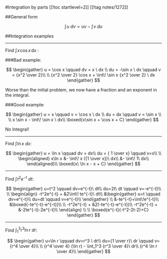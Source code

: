 #Integration by parts
[[!toc startlevel=2]]
[[!tag notes/1272]]

##General form

$$
\int\!u\ dv = uv - \int\!v\ du
$$

##Integration examples

- - -

Find $\int \! x \! \cos x \, \mathrm{d} x$ :

###Bad example:

$$
\begin{gather}
u = \cos x \qquad  dv = x \ dx \\
du = -\sin x \ dx \qquad  v = {x^2 \over 2}\\
\\
{x^2 \over 2} \cos x + \int\! \sin x {x^2 \over 2} \ dx
\end{gather}
$$

Worse than the initial problem, we now have a fraction and an exponent
in the integral.


###Good example:

$$
\begin{gather}
u = x   \qquad v = \cos x \ dx \\
du = dx \qquad v = \sin x \\
\\
x \sin x - \int\! \sin x \ dx\\
\boxed{x\sin x + \cos x + C}
\end{gather}
$$

No Integral!

- - -

Find $\int\! \ln x \ dx$:

$$
\begin{gather}
u = \ln x         \qquad dv = dx\\
du = { 1 \over x} \qquad v=x\\
\\
\begin{aligned}
x\ln x &- \int\! x ({1 \over x})\ dx\\
&- \int\! 1\ dx\\
\end{aligned}\\
\boxed{x\ \ln x - x + C}
\end{gather}
$$

- - -

Find $\int\!t^2e^{-t}\ dt$:

$$
\begin{gather}
u=t^2 \qquad dv=e^{-t}\ dt\\
du=2t\ dt \qquad v=-e^{-t}\\
\\
\begin{align}
-t^2e^{-t} + &2\int\! te^{-t}\ dt\\
&\begin{gather}
u=t \qquad dv=e^{-t}\\
du=dt \qquad v=e^{-t}\\
\end{gather}
\\
&-te^{-t}+\int\!e^{-t}\\
&\boxed{-te^{-t}-e^{-t}}\\
\\
-t^2e^{-t} + &2(-te^{-t}-e^{-t})\\
-t^2e^{-t} + &-2te^{-t}-2e^{-t}\\
\end{align}
\\ \\
\boxed{e^{-t}(-t^2-2t-2)+C}
\end{gather}
$$

- - -

Find $\int_1^3 r^3 \ln r\ dr$:

$$
\begin{gather}
u=\ln r \qquad dv=r^3 \ dr\\
du={1 \over r}\ dr \qquad v={r^4 \over 4}\\
\\
{r^4 \over 4} (\ln r) - \int_1^3 {r^3 \over 4}\ dr\\
{r^4 \ln r \over 4}\\
\end{gather}
$$
